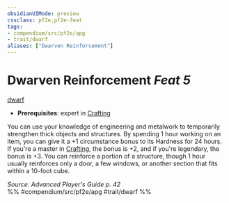 ```yaml
---
obsidianUIMode: preview
cssclass: pf2e,pf2e-feat
tags:
- compendium/src/pf2e/apg
- trait/dwarf
aliases: ["Dwarven Reinforcement"]
---
```

# Dwarven Reinforcement  *Feat 5*  
[dwarf](dwarf.md "Dwarf Ancestry & Heritage Trait")  

- **Prerequisites**: expert in [Crafting](skills.md#Crafting)

You can use your knowledge of engineering and metalwork to temporarily strengthen thick objects and structures. By spending 1 hour working on an item, you can give it a +1 circumstance bonus to its Hardness for 24 hours. If you're a master in [Crafting](skills.md#Crafting), the bonus is +2, and if you're legendary, the bonus is +3. You can reinforce a portion of a structure, though 1 hour usually reinforces only a door, a few windows, or another section that fits within a 10-foot cube.

*Source: Advanced Player's Guide p. 42*  
%% #compendium/src/pf2e/apg #trait/dwarf %%